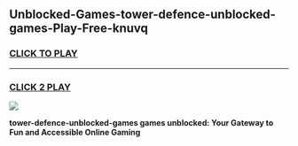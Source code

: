 
## Unblocked-Games-tower-defence-unblocked-games-Play-Free-knuvq
<h3>
<a href="https://premium76.site?title=tower-defence-unblocked-games&ref=20M">CLICK TO PLAY</a></h3>
<hr>

<h3>
<a href="https://premium76.site?title=tower-defence-unblocked-games&ref=20M">CLICK 2 PLAY</a>
  
</h3>

<a href="https://premium76.site?title=tower-defence-unblocked-games&ref=19M"><img src="https://clearcache.store/games.png"></a>


**tower-defence-unblocked-games games unblocked: Your Gateway to Fun and Accessible Online Gaming**
